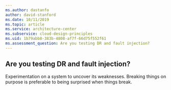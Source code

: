 ```yaml
---
ms.author: dastanfo
author: david-stanford
ms.date: 10/11/2019
ms.topic: article
ms.service: architecture-center
ms.subservice: cloud-design-principles
ms.uid: 1b79abb8-383b-4808-af7f-66d75f552f61
ms.assessment_question: Are you testing DR and fault injection?
---
```

## Are you testing DR and fault injection?

Experimentation on a system to uncover its weaknesses. Breaking things on purpose is preferable to being surprised when things break.
